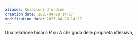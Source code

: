 ```yaml
---
aliases: Relazioni d'ordine
creation date: 2023-04-28 14:27
modification date: 2023-04-28 14:27
---
```


Una relazione binaria $R$ su $A$ che goda delle proprietà riflessiva,



